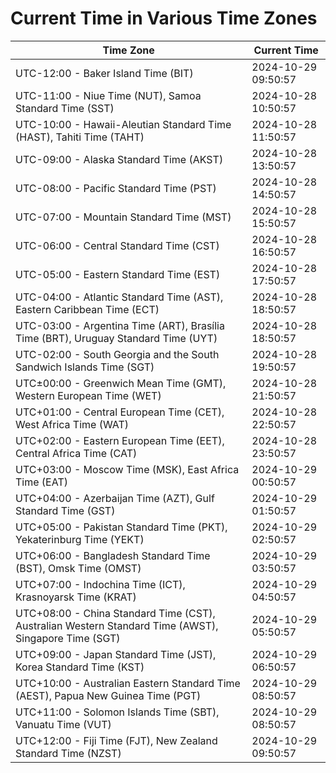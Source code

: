 # Current Time in Various Time Zones

| Time Zone | Current Time |
|-----------|--------------|
| UTC-12:00 - Baker Island Time (BIT) | 2024-10-29 09:50:57 |
| UTC-11:00 - Niue Time (NUT), Samoa Standard Time (SST) | 2024-10-28 10:50:57 |
| UTC-10:00 - Hawaii-Aleutian Standard Time (HAST), Tahiti Time (TAHT) | 2024-10-28 11:50:57 |
| UTC-09:00 - Alaska Standard Time (AKST) | 2024-10-28 13:50:57 |
| UTC-08:00 - Pacific Standard Time (PST) | 2024-10-28 14:50:57 |
| UTC-07:00 - Mountain Standard Time (MST) | 2024-10-28 15:50:57 |
| UTC-06:00 - Central Standard Time (CST) | 2024-10-28 16:50:57 |
| UTC-05:00 - Eastern Standard Time (EST) | 2024-10-28 17:50:57 |
| UTC-04:00 - Atlantic Standard Time (AST), Eastern Caribbean Time (ECT) | 2024-10-28 18:50:57 |
| UTC-03:00 - Argentina Time (ART), Brasília Time (BRT), Uruguay Standard Time (UYT) | 2024-10-28 18:50:57 |
| UTC-02:00 - South Georgia and the South Sandwich Islands Time (SGT) | 2024-10-28 19:50:57 |
| UTC±00:00 - Greenwich Mean Time (GMT), Western European Time (WET) | 2024-10-28 21:50:57 |
| UTC+01:00 - Central European Time (CET), West Africa Time (WAT) | 2024-10-28 22:50:57 |
| UTC+02:00 - Eastern European Time (EET), Central Africa Time (CAT) | 2024-10-28 23:50:57 |
| UTC+03:00 - Moscow Time (MSK), East Africa Time (EAT) | 2024-10-29 00:50:57 |
| UTC+04:00 - Azerbaijan Time (AZT), Gulf Standard Time (GST) | 2024-10-29 01:50:57 |
| UTC+05:00 - Pakistan Standard Time (PKT), Yekaterinburg Time (YEKT) | 2024-10-29 02:50:57 |
| UTC+06:00 - Bangladesh Standard Time (BST), Omsk Time (OMST) | 2024-10-29 03:50:57 |
| UTC+07:00 - Indochina Time (ICT), Krasnoyarsk Time (KRAT) | 2024-10-29 04:50:57 |
| UTC+08:00 - China Standard Time (CST), Australian Western Standard Time (AWST), Singapore Time (SGT) | 2024-10-29 05:50:57 |
| UTC+09:00 - Japan Standard Time (JST), Korea Standard Time (KST) | 2024-10-29 06:50:57 |
| UTC+10:00 - Australian Eastern Standard Time (AEST), Papua New Guinea Time (PGT) | 2024-10-29 08:50:57 |
| UTC+11:00 - Solomon Islands Time (SBT), Vanuatu Time (VUT) | 2024-10-29 08:50:57 |
| UTC+12:00 - Fiji Time (FJT), New Zealand Standard Time (NZST) | 2024-10-29 09:50:57 |
